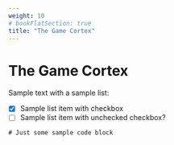 ```yaml
---
weight: 10
# bookFlatSection: true
title: "The Game Cortex"
---
```


# The Game Cortex

Sample text with a sample list:

- [x] Sample list item with checkbox
- [ ] Sample list item with unchecked checkbox?

```
# Just some sample code block
```
